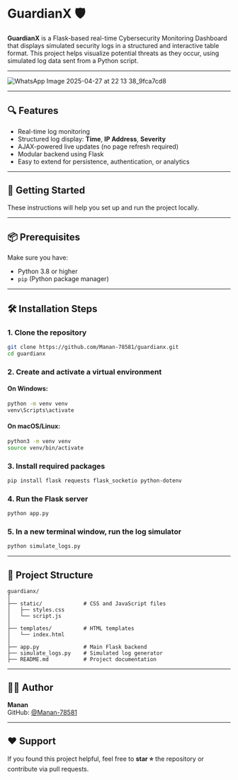 # GuardianX 🛡️

**GuardianX** is a Flask-based real-time Cybersecurity Monitoring Dashboard that displays simulated security logs in a structured and interactive table format. This project helps visualize potential threats as they occur, using simulated log data sent from a Python script.

---

 ![WhatsApp Image 2025-04-27 at 22 13 38_9fca7cd8](https://github.com/user-attachments/assets/168ce080-d8cd-4d4f-8887-446be6c9fe43)

---

## 🔍 Features

- Real-time log monitoring  
- Structured log display: **Time**, **IP Address**, **Severity**  
- AJAX-powered live updates (no page refresh required)  
- Modular backend using Flask  
- Easy to extend for persistence, authentication, or analytics  

---

## 🚀 Getting Started

These instructions will help you set up and run the project locally.

---

## 📦 Prerequisites

Make sure you have:

- Python 3.8 or higher  
- `pip` (Python package manager)  

---

## 🛠️ Installation Steps

### 1. Clone the repository

```bash
git clone https://github.com/Manan-78581/guardianx.git
cd guardianx
```

### 2. Create and activate a virtual environment

#### On Windows:

```bash
python -m venv venv
venv\Scripts\activate
```

#### On macOS/Linux:

```bash
python3 -m venv venv
source venv/bin/activate
```

### 3. Install required packages

```bash
pip install flask requests flask_socketio python-dotenv
```

### 4. Run the Flask server

```bash
python app.py
```

### 5. In a new terminal window, run the log simulator

```bash
python simulate_logs.py
```

---

## 📂 Project Structure

```
guardianx/
│
├── static/             # CSS and JavaScript files
│   ├── styles.css
│   └── script.js
│
├── templates/          # HTML templates
│   └── index.html
│
├── app.py              # Main Flask backend
├── simulate_logs.py    # Simulated log generator
├── README.md           # Project documentation
```

---

## 🧑‍💻 Author

**Manan**  
GitHub: [@Manan-78581](https://github.com/Manan-78581)

---

## ❤️ Support

If you found this project helpful, feel free to **star ⭐** the repository or contribute via pull requests.
